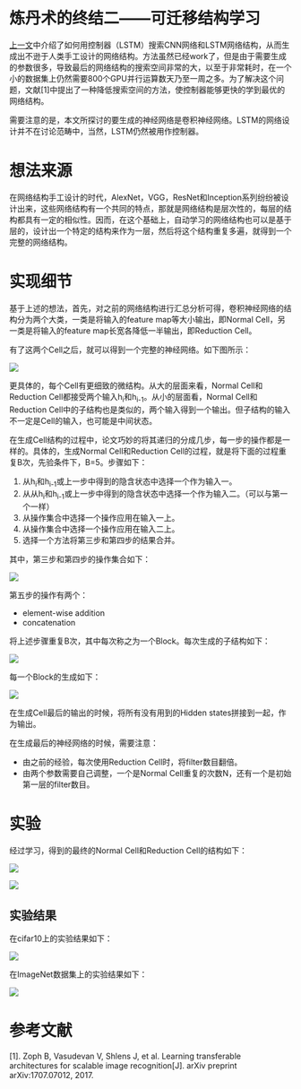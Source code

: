 # 炼丹术的终结二——可迁移结构学习

[上一文](https://blog.csdn.net/stdcoutzyx/article/details/79875007)中介绍了如何用控制器（LSTM）搜索CNN网络和LSTM网络结构，从而生成出不逊于人类手工设计的网络结构。方法虽然已经work了，但是由于需要生成的参数很多，导致最后的网络结构的搜索空间非常的大，以至于非常耗时，在一个小的数据集上仍然需要800个GPU并行运算数天乃至一周之多。为了解决这个问题，文献[1]中提出了一种降低搜索空间的方法，使控制器能够更快的学到最优的网络结构。

需要注意的是，本文所探讨的要生成的神经网络是卷积神经网络。LSTM的网络设计并不在讨论范畴中，当然，LSTM仍然被用作控制器。

# 想法来源

在网络结构手工设计的时代，AlexNet，VGG，ResNet和Inception系列纷纷被设计出来，这些网络结构有一个共同的特点，那就是网络结构是层次性的，每层的结构都具有一定的相似性。因而，在这个基础上，自动学习的网络结构也可以是基于层的，设计出一个特定的结构来作为一层，然后将这个结构重复多遍，就得到一个完整的网络结构。

# 实现细节

基于上述的想法，首先，对之前的网络结构进行汇总分析可得，卷积神经网络的结构分为两个大类，一类是将输入的feature map等大小输出，即Normal Cell，另一类是将输入的feature map长宽各降低一半输出，即Reduction Cell。

有了这两个Cell之后，就可以得到一个完整的神经网络。如下图所示：

![](./1.png)

更具体的，每个Cell有更细致的微结构。从大的层面来看，Normal Cell和Reduction Cell都接受两个输入h<sub>i</sub>和h<sub>i-1</sub>。从小的层面看，Normal Cell和Reduction Cell中的子结构也是类似的，两个输入得到一个输出。但子结构的输入不一定是Cell的输入，也可能是中间状态。

在生成Cell结构的过程中，论文巧妙的将其递归的分成几步，每一步的操作都是一样的。具体的，生成Normal Cell和Reduction Cell的过程，就是将下面的过程重复B次，先验条件下，B=5。步骤如下：


1. 从h<sub>i</sub>和h<sub>i-1</sub>或上一步中得到的隐含状态中选择一个作为输入一。
2. 从从h<sub>i</sub>和h<sub>i-1</sub>或上一步中得到的隐含状态中选择一个作为输入二。（可以与第一个一样）
3. 从操作集合中选择一个操作应用在输入一上。
4. 从操作集合中选择一个操作应用在输入二上。
5. 选择一个方法将第三步和第四步的结果合并。


其中，第三步和第四步的操作集合如下：

![](./2.png)

第五步的操作有两个：

- element-wise addition
- concatenation

将上述步骤重复B次，其中每次称之为一个Block。每次生成的子结构如下：

![](./3.png)

每一个Block的生成如下：

![](./4.png)

在生成Cell最后的输出的时候，将所有没有用到的Hidden states拼接到一起，作为输出。

在生成最后的神经网络的时候，需要注意：

- 由之前的经验，每次使用Reduction Cell时，将filter数目翻倍。
- 由两个参数需要自己调整，一个是Normal Cell重复的次数N，还有一个是初始第一层的filter数目。

# 实验

经过学习，得到的最终的Normal Cell和Reduction Cell的结构如下：

![](./5.png)

![](./6.png)

## 实验结果

在cifar10上的实验结果如下：

![](./7.png)

在ImageNet数据集上的实验结果如下：

![](./8.png)
# 参考文献

[1]. Zoph B, Vasudevan V, Shlens J, et al. Learning transferable architectures for scalable image recognition[J]. arXiv preprint arXiv:1707.07012, 2017.